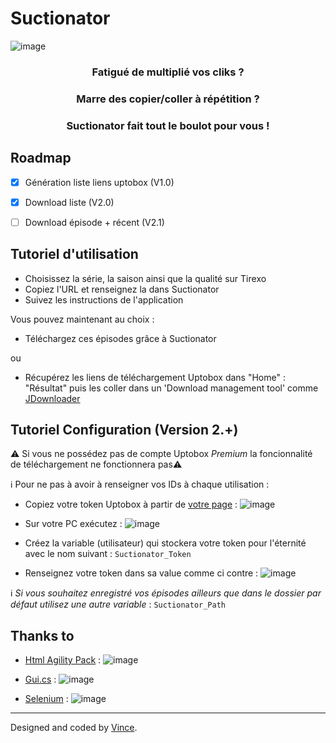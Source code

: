 # Suctionator     

![image](https://user-images.githubusercontent.com/29730840/155033088-a3a2ba02-d5f5-45a4-a93a-bc8d4cc925fa.png)

<h3 align="center">Fatigué de multiplié vos cliks ?<h3/>
<h3 align="center">Marre des copier/coller à répétition ?<h3/>
<h3 align="center">Suctionator fait tout le boulot pour vous !<h3/>


## Roadmap

- [x] Génération liste liens uptobox (V1.0)
- [x] Download liste (V2.0)
- [ ] Download épisode + récent (V2.1)


Tutoriel d'utilisation
--------

- Choisissez la série, la saison ainsi que la qualité sur Tirexo
- Copiez l'URL et renseignez la dans Suctionator
- Suivez les instructions de l'application

Vous pouvez maintenant au choix : 
- Téléchargez ces épisodes grâce à Suctionator 

ou
- Récupérez les liens de téléchargement Uptobox dans "Home" : "Résultat" puis les coller dans un 'Download management tool' comme [JDownloader](https://jdownloader.org/)


Tutoriel Configuration (Version 2.+)
-------------
⚠️ Si vous ne possédez pas de compte Uptobox *Premium* la foncionnalité de téléchargement ne fonctionnera pas⚠️

ℹ️ Pour ne pas à avoir à renseigner vos IDs à chaque utilisation :
- Copiez votre token Uptobox à partir de [votre page](https://uptobox.com/my_account) : ![image](https://user-images.githubusercontent.com/29730840/154539617-3420b469-4f88-4ba2-aac4-2429182ce3ce.png)

- Sur votre PC exécutez : ![image](https://user-images.githubusercontent.com/29730840/154540387-f9932392-b8fe-4d91-9cb0-99ebbc3b8cf4.png)
- Créez la variable (utilisateur) qui stockera votre token pour l'éternité avec le nom suivant : `Suctionator_Token`
- Renseignez votre token dans sa value comme ci contre : ![image](https://user-images.githubusercontent.com/29730840/155810357-25f75426-bd8f-4ca2-b451-4c8c4a038160.png)

ℹ️ *Si vous souhaitez enregistré vos épisodes ailleurs que dans le dossier par défaut utilisez une autre variable* : `Suctionator_Path`

  
Thanks to
-------------

- [Html Agility Pack](https://html-agility-pack.net/) : ![image](https://user-images.githubusercontent.com/29730840/154550879-6a566478-7a5f-4f07-88b2-6ba2c1fec198.png)

- [Gui.cs](https://github.com/migueldeicaza/gui.cs) : ![image](https://user-images.githubusercontent.com/29730840/154568523-bb2215a1-ee74-4cd1-bf54-5df8a5782a1e.png)
- [Selenium](https://www.selenium.dev/) : ![image](https://user-images.githubusercontent.com/29730840/154550836-6d2aeeb5-8b27-4b79-8123-32833d2b187d.png)



------------


Designed and coded by [Vince](https://github.com/VinceGusmini).
